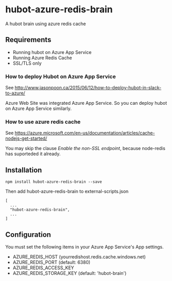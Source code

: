 # hubot-azure-redis-brain
A hubot brain using azure redis cache

## Requirements

* Running hubot on Azure App Service
* Running Azure Redis Cache
* SSL/TLS only

### How to deploy Hubot on Azure App Service

See http://www.jasonpoon.ca/2015/06/12/how-to-deploy-hubot-in-slack-to-azure/

Azure Web Site was integrated Azure App Service. So you can deploy hubot on Azure App Service similarly.

### How to use azure redis cache

See https://azure.microsoft.com/en-us/documentation/articles/cache-nodejs-get-started/

You may skip the clause *Enable the non-SSL endpoint*, because node-redis has suporteded it already.

## Installation

```
npm install hubot-azure-redis-brain --save
```

Then add hubot-azure-redis-brain to external-scripts.json

```
[
  ...
  "hubot-azure-redis-brain",
  ...
]
```

## Configuration

You must set the following items in your Azure App Service's App settings.

* AZURE_REDIS_HOST (yourredishost.redis.cache.windows.net)
* AZURE_REDIS_PORT (default: 6380)
* AZURE_REDIS_ACCESS_KEY
* AZURE_REDIS_STORAGE_KEY (default: 'hubot-brain')
